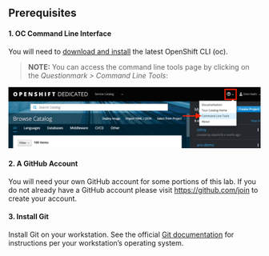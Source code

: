 ## Prerequisites

#### 1. OC Command Line Interface
You will need to [download and install](https://docs.openshift.com/dedicated/cli_reference/get_started_cli.html#installing-the-cli) the latest OpenShift CLI (oc).  

> **NOTE:** You can access the command line tools page by clicking on the *Questionmark > Command Line Tools*:

![CLI Tools](images/0-cli_tools_page.png)

#### 2. A GitHub Account
You will need your own GitHub account for some portions of this lab.  If you do not already have a GitHub account please visit https://github.com/join to create your account.

#### 3. Install Git

Install Git on your workstation.  See the official [Git documentation](https://git-scm.com/book/en/v2/Getting-Started-Installing-Git) for instructions per your workstation’s operating system.
